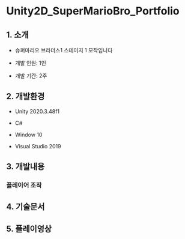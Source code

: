 # Unity2D_SuperMarioBro_Portfolio
## 1. 소개

+ 슈퍼마리오 브라더스1 스테이지 1 모작입니다

+ 개발 인원: 1인

+ 개발 기간: 2주

## 2. 개발환경
+ Unity 2020.3.48f1
  
+ C#
  
+ Window 10
  
+ Visual Studio 2019
## 3. 개발내용
### 플레이어 조작

## 4. 기술문서

## 5. 플레이영상

